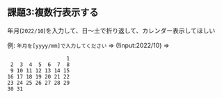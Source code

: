 
## 課題3:複数行表示する

年月(`2022/10`)を入力して、日～土で折り返して、カレンダー表示してほしい

例: 
`年月を[yyyy/mm]で入力してください` ⇒ (!input:2022/10) ⇒
```
                   1
 2  3  4  5  6  7  8
 9 10 11 12 13 14 15
16 17 18 19 20 21 22
23 24 25 26 27 28 29
30 31
```